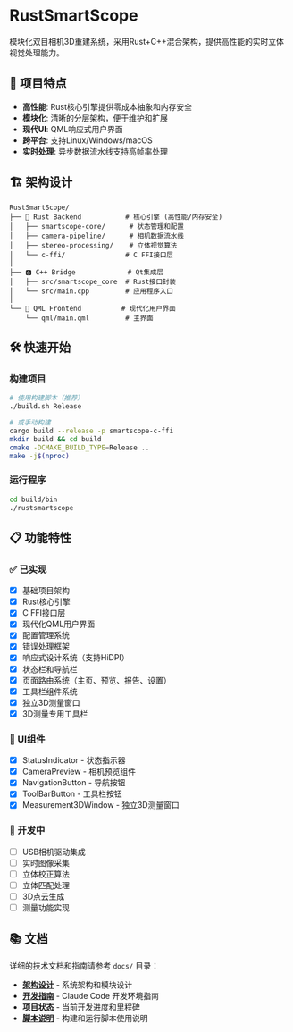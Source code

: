 # RustSmartScope

模块化双目相机3D重建系统，采用Rust+C++混合架构，提供高性能的实时立体视觉处理能力。

## 🚀 项目特点

- **高性能**: Rust核心引擎提供零成本抽象和内存安全
- **模块化**: 清晰的分层架构，便于维护和扩展
- **现代UI**: QML响应式用户界面
- **跨平台**: 支持Linux/Windows/macOS
- **实时处理**: 异步数据流水线支持高帧率处理

## 🏗️ 架构设计

```
RustSmartScope/
├── 🦀 Rust Backend           # 核心引擎 (高性能/内存安全)
│   ├── smartscope-core/      # 状态管理和配置
│   ├── camera-pipeline/      # 相机数据流水线
│   ├── stereo-processing/    # 立体视觉算法
│   └── c-ffi/               # C FFI接口层
│
├── 🅲 C++ Bridge             # Qt集成层
│   ├── src/smartscope_core  # Rust接口封装
│   └── src/main.cpp         # 应用程序入口
│
└── 🎨 QML Frontend          # 现代化用户界面
    └── qml/main.qml         # 主界面
```

## 🛠️ 快速开始

### 构建项目
```bash
# 使用构建脚本（推荐）
./build.sh Release

# 或手动构建
cargo build --release -p smartscope-c-ffi
mkdir build && cd build
cmake -DCMAKE_BUILD_TYPE=Release ..
make -j$(nproc)
```

### 运行程序
```bash
cd build/bin
./rustsmartscope
```

## 📋 功能特性

### ✅ 已实现
- [x] 基础项目架构
- [x] Rust核心引擎
- [x] C FFI接口层
- [x] 现代化QML用户界面
- [x] 配置管理系统
- [x] 错误处理框架
- [x] 响应式设计系统（支持HiDPI）
- [x] 状态栏和导航栏
- [x] 页面路由系统（主页、预览、报告、设置）
- [x] 工具栏组件系统
- [x] 独立3D测量窗口
- [x] 3D测量专用工具栏

### 🎨 UI组件
- [x] StatusIndicator - 状态指示器
- [x] CameraPreview - 相机预览组件
- [x] NavigationButton - 导航按钮
- [x] ToolBarButton - 工具栏按钮
- [x] Measurement3DWindow - 独立3D测量窗口

### 🚧 开发中
- [ ] USB相机驱动集成
- [ ] 实时图像采集
- [ ] 立体校正算法
- [ ] 立体匹配处理
- [ ] 3D点云生成
- [ ] 测量功能实现

## 📚 文档

详细的技术文档和指南请参考 `docs/` 目录：

- [**架构设计**](docs/ARCHITECTURE.md) - 系统架构和模块设计
- [**开发指南**](docs/CLAUDE.md) - Claude Code 开发环境指南
- [**项目状态**](docs/PROJECT_STATUS.md) - 当前开发进度和里程碑
- [**脚本说明**](docs/SCRIPTS_USAGE.md) - 构建和运行脚本使用说明

